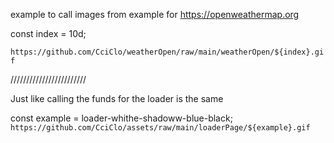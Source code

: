 example to call images from example for https://openweathermap.org

const index = 10d;

`https://github.com/CciClo/weatherOpen/raw/main/weatherOpen/${index}.gif`

////////////////////////

Just like calling the funds for the loader is the same

const example = loader-whithe-shadoww-blue-black;
`https://github.com/CciClo/assets/raw/main/loaderPage/${example}.gif`
